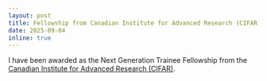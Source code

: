 ```yaml
---
layout: post
title: Fellowship from Canadian Institute for Advanced Research (CIFAR)
date: 2025-09-04 
inline: true
---
```


I have been awarded as the Next Generation Trainee Fellowship from the [Canadian Institute for Advanced Research (CIFAR)](https://cifar.ca/).     